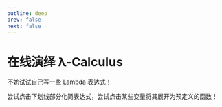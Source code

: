 ```yaml
---
outline: deep
prev: false
next: false
---
```


# 在线演绎 λ-Calculus

不妨试试自己写一些 Lambda 表达式！

尝试点击下划线部分化简表达式，尝试点击某些变量将其展开为预定义的函数！

<script setup>
import LambdaPlayground from '../components/LambdaPlayground.vue'
</script>

<ClientOnly>
  <LambdaPlayground />
</ClientOnly>